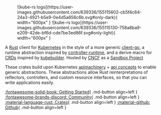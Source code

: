 
<figure markdown>
![kube-rs logo](https://user-images.githubusercontent.com/639336/155115602-cb5f4c64-24a3-4921-b5e9-0e4d5a656c6b.svg#only-dark){ width="600px" }
![kube-rs logo](https://user-images.githubusercontent.com/639336/155115130-758a8ba9-e209-42de-bf6d-cde7be3ed86f.svg#only-light){ width="600px" }
</figure>

A [Rust](https://rust-lang.org/) client for [Kubernetes](http://kubernetes.io) in the style of a more generic [client-go](https://github.com/kubernetes/client-go), a runtime abstraction inspired by [controller-runtime](https://github.com/kubernetes-sigs/controller-runtime), and a derive macro for [CRDs](https://kubernetes.io/docs/tasks/extend-kubernetes/custom-resources/custom-resource-definitions/) inspired by [kubebuilder](https://book.kubebuilder.io/reference/generating-crd.html). Hosted by [CNCF](https://cncf.io/) as a [Sandbox Project](https://www.cncf.io/sandbox-projects/)

These crates build upon Kubernetes [apimachinery](https://github.com/kubernetes/apimachinery/blob/master/pkg/apis/meta/v1/types.go) + [api concepts](https://kubernetes.io/docs/reference/using-api/api-concepts/) to enable generic abstractions. These abstractions allow Rust reinterpretations of reflectors, controllers, and custom resource interfaces, so that you can write applications easily.

<!-- TODO: use an overrides page for home https://github.com/squidfunk/mkdocs-material/blob/9655c3a92471f261533d48b8611a8d24dbfebb13/src/overrides/home.html via https://github.com/squidfunk/mkdocs-material/blob/master/docs/index.md -->

[:fontawesome-solid-book: Getting Started](getting-started){ .md-button align=left } [:fontawesome-brands-discord: Community](https://discord.gg/tokio){ .md-button align=left } [:material-language-rust: Crates](https://crates.io/crates/kube){ .md-button align=left } [:material-github: Github](https://github.com/kube-rs){ .md-button align=left }

<!-- adopters here? -->
